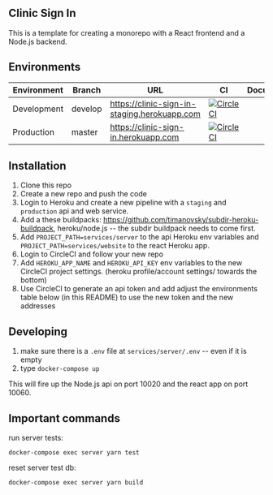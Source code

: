 ## Clinic Sign In

This is a template for creating a monorepo with a React frontend and a Node.js backend.

## Environments

| Environment | Branch  | URL                                             | CI                                                                                                                                                                                                                      | Documentation |
| ----------- | ------- | ----------------------------------------------- | ----------------------------------------------------------------------------------------------------------------------------------------------------------------------------------------------------------------------- | ------------- |
| Development | develop | https://clinic-sign-in-staging.herokuapp.com | [![CircleCI](https://circleci.com/gh/zachMcWhirter/clinic-sign-in/tree/develop.svg?style=svg&circle-token=080ef5d623a5bc07e2b4e40f61caae84cf137397)](https://circleci.com/gh/zachMcWhirter/clinic-sign-in/tree/develop) |
| Production  | master  | https://clinic-sign-in.herokuapp.com         | [![CircleCI](https://circleci.com/gh/zachMcWhirter/clinic-sign-in/tree/master.svg?style=svg&circle-token=080ef5d623a5bc07e2b4e40f61caae84cf137397)](https://circleci.com/gh/zachMcWhirter/clinic-sign-in/tree/master)   |  

## Installation

1. Clone this repo
2. Create a new repo and push the code
3. Login to Heroku and create a new pipeline with a `staging` and `production` api and web service.
4. Add a these buildpacks: https://github.com/timanovsky/subdir-heroku-buildpack, heroku/node.js -- the subdir buildpack needs to come first.
5. Add `PROJECT_PATH=services/server` to the api Heroku env variables and `PROJECT_PATH=services/website` to the react Heroku app.
6. Login to CircleCI and follow your new repo
7. Add `HEROKU_APP_NAME` and `HEROKU_API_KEY` env variables to the new CircleCI project settings. (heroku profile/account settings/ towards the bottom)
8. Use CircleCI to generate an api token and add adjust the environments table below (in this README) to use the new token and the new addresses

## Developing

1. make sure there is a `.env` file at `services/server/.env` -- even if it is empty
2. type `docker-compose up`

This will fire up the Node.js api on port 10020 and the react app on port 10060.

## Important commands

run server tests:

```
docker-compose exec server yarn test
```

reset server test db:

```
docker-compose exec server yarn build
```